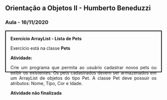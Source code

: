 ## Orientação a Objetos II - Humberto Beneduzzi

### Aula - 16/11/2020

<div style="border: 2px solid black; height: 100; padding: 15px">
  <b>Exercício ArrayList - Lista de Pets</b>
  <p>Exercício está na classe <b>Pets</b></p>
  <b>Atividade:</b>
  <p align="justify">
    Crie um programa que permita ao usuário cadastrar novos pets ou exibir os existentes. Os pets cadastrados devem ser armazenados em um ArrayList de objetos do tipo Pet. A classe Pet deve possuir os atributos: Nome, Tipo, Cor e Idade.
  </p>
  <b>Atividade não finalizada</b>
</div>